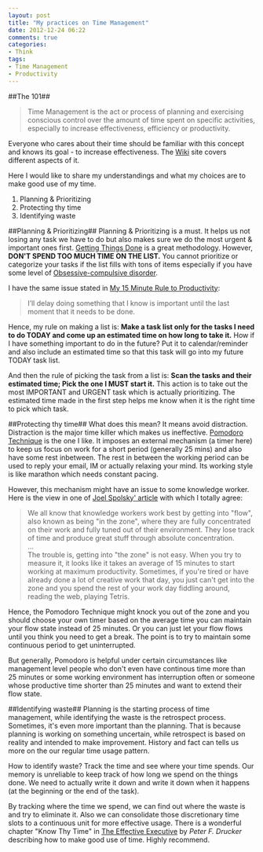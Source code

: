 ```yaml
---
layout: post
title: "My practices on Time Management"
date: 2012-12-24 06:22
comments: true
categories:
- Think
tags:
- Time Management
- Productivity
---
```


[Wiki]: http://en.wikipedia.org/wiki/Time_management
[Obsessive-compulsive disorder]: http://en.wikipedia.org/wiki/Obsessive%E2%80%93compulsive_disorder
[My 15 Minute Rule to Productivity]: http://simpleprogrammer.com/2012/10/28/my-15-minute-rule-to-productivity/
[Getting Things Done]: http://en.wikipedia.org/wiki/Getting_Things_Done
[Pomodoro Technique]: http://en.wikipedia.org/wiki/Pomodoro_Technique
[Joel Spolsky' article]: http://www.joelonsoftware.com/articles/fog0000000068.html
[The Effective Executive]: http://www.amazon.com/Effective-Executive-Drucker-Series-Peter/dp/0750643900/ref=sr_1_2?ie=UTF8&qid=1356302486&sr=8-2&keywords=The+Effective+Executive

##The 101##
>Time Management is the act or process of planning and exercising conscious control over the amount of time spent on specific activities, especially to increase effectiveness, efficiency or productivity.

Everyone who cares about their time should be familiar with this concept and knows its goal - to increase effectiveness.  The [Wiki][] site covers different aspects of it.

Here I would like to share my understandings and what my choices are to make good use of my time.  
1. Planning & Prioritizing  
2. Protecting thy time  
3. Identifying waste  

##Planning & Prioritizing##
Planning & Prioritizing is a must.  It helps us not losing any task we have to do but also makes sure we do the most urgent & important ones first.  [Getting Things Done][] is a great methodology.  However, **DON'T SPEND TOO MUCH TIME ON THE LIST.**  You cannot prioritize or categorize your tasks if the list fills with tons of items especially if you have some level of [Obsessive-compulsive disorder][].

I have the same issue stated in [My 15 Minute Rule to Productivity]:
>I’ll delay doing something that I know is important until the last moment that it needs to be done.

Hence, my rule on making a list is: **Make a task list only for the tasks I need to do TODAY and come up an estimated time on how long to take it.**  How if I have something important to do in the future? Put it to calendar/reminder and also include an estimated time so that this task will go into my future TODAY task list.  

And then the rule of picking the task from a list is: **Scan the tasks and their estimated time; Pick the one I MUST start it.**  This action is to take out the most IMPORTANT and URGENT task which is actually prioritizing.  The estimated time made in the first step helps me know when it is the right time to pick which task.

##Protecting thy time##
What does this mean?  It means avoid distraction.  Distraction is the major time killer which makes us ineffective.  [Pomodoro Technique][] is the one I like.  It imposes an external mechanism (a timer here) to keep us focus on work for a short period (generally 25 mins) and also have some rest inbetween.  The rest in between the working period can be used to reply your email, IM or actually relaxing your mind.  Its working style is like marathon which needs constant pacing.

However, this mechanism might have an issue to some knowledge worker.  Here is the view in one of [Joel Spolsky' article][] with which I totally agree:  
>We all know that knowledge workers work best by getting into "flow", also known as being "in the zone", where they are fully concentrated on their work and fully tuned out of their environment. They lose track of time and produce great stuff through absolute concentration.  
>...  
>The trouble is, getting into "the zone" is not easy. When you try to measure it, it looks like it takes an average of 15 minutes to start working at maximum productivity.  Sometimes, if you're tired or have already done a lot of creative work that day, you just can't get into the zone and you spend the rest of your work day fiddling around, reading the web, playing Tetris.

Hence, the Pomodoro Technique might knock you out of the zone and you should choose your own timer based on the average time you can maintain your flow state instead of 25 minutes.  Or you can just let your flow flows until you think you need to get a break.  The point is to try to maintain some continuous period to get uninterrupted.  

But generally, Pomodoro is helpful under certain circumstances like management level people who don't even have continous time more than 25 minutes or some working environment has interruption often or someone whose productive time shorter than 25 minutes and want to extend their flow state.

##Identifying waste##
Planning is the starting process of time management, while identifying the waste is the retrospect process.  Sometimes, it's even more important than the planning.  That is because planning is working on something uncertain, while retrospect is based on reality and intended to make improvement.  History and fact can tells us more on the our regular time usage pattern.  

How to identify waste?  Track the time and see where your time spends.  Our memory is unreliable to keep track of how long we spend on the things done.  We need to actually write it down and write it down when it happens (at the beginning or the end of the task).  

By tracking where the time we spend, we can find out where the waste is and try to eliminate it.  Also we can consolidate those discretionary time slots to a continuous unit for more effective usage.  There is a wonderful chapter "Know Thy Time" in [The Effective Executive] by _Peter F. Drucker_ describing how to make good use of time.  Highly recommend.
